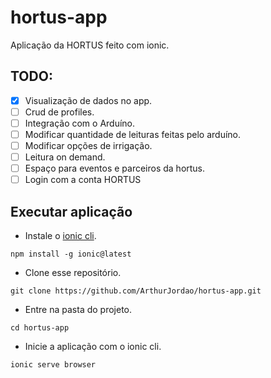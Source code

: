 # hortus-app
Aplicação da HORTUS feito com ionic.
## TODO:
- [x] Visualização de dados no app.
- [ ] Crud de profiles.
- [ ] Integração com o Arduíno.
- [ ] Modificar quantidade de leituras feitas pelo arduíno.
- [ ] Modificar opções de irrigação.
- [ ] Leitura on demand.
- [ ] Espaço para eventos e parceiros da hortus.
- [ ] Login com a conta HORTUS

## Executar aplicação
* Instale o [ionic cli](https://ionicframework.com/docs/cli/).
```
npm install -g ionic@latest
```
* Clone esse repositório.
```
git clone https://github.com/ArthurJordao/hortus-app.git
```
* Entre na pasta do projeto.
```
cd hortus-app
``` 
* Inicie a aplicação com o ionic cli.
```
ionic serve browser
```